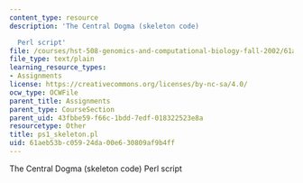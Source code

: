 ```yaml
---
content_type: resource
description: 'The Central Dogma (skeleton code)

  Perl script'
file: /courses/hst-508-genomics-and-computational-biology-fall-2002/61aeb53bc05924da00e630809af9b4ff_ps1_skeleton.pl
file_type: text/plain
learning_resource_types:
- Assignments
license: https://creativecommons.org/licenses/by-nc-sa/4.0/
ocw_type: OCWFile
parent_title: Assignments
parent_type: CourseSection
parent_uid: 43fbbe59-f66c-1bdd-7edf-018322523e8a
resourcetype: Other
title: ps1_skeleton.pl
uid: 61aeb53b-c059-24da-00e6-30809af9b4ff
---
```

The Central Dogma (skeleton code)
Perl script